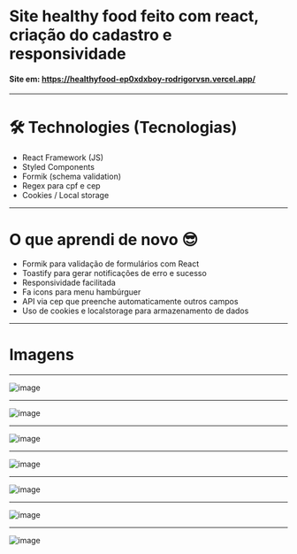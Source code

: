 # Site healthy food feito com react, criação do cadastro e responsividade

#### Site em: https://healthyfood-ep0xdxboy-rodrigorvsn.vercel.app/

_________________________________________________________________________________________________________________________________________________________

# 🛠 Technologies (Tecnologias)

- React Framework (JS)
- Styled Components
- Formik (schema validation)
- Regex para cpf e cep
- Cookies / Local storage

_________________________________________________________________________________________________________________________________________________________

# O que aprendi de novo 😎

- Formik para validação de formulários com React
- Toastify para gerar notificações de erro e sucesso
- Responsividade facilitada
- Fa icons para menu hambúrguer
- API via cep que preenche automaticamente outros campos
- Uso de cookies e localstorage para armazenamento de dados

___________________________________________________________________________________________________________________________________________________________________

# Imagens
________________________________________________________________________________________________________________________________________________
![image](https://user-images.githubusercontent.com/75763403/119235394-bbcf7580-bb08-11eb-996c-9fc0c9d87c68.png)
________________________________________________________________________________________________________________________________________________

![image](https://user-images.githubusercontent.com/75763403/119235434-e5889c80-bb08-11eb-948e-da58499f0e6b.png)

________________________________________________________________________________________________________________________________________________
![image](https://user-images.githubusercontent.com/75763403/119235424-d86bad80-bb08-11eb-8896-59383de37aaf.png)

________________________________________________________________________________________________________________________________________________
![image](https://user-images.githubusercontent.com/75763403/119235448-fa653000-bb08-11eb-8e6d-4d8d37f18bdf.png)
________________________________________________________________________________________________________________________________________________

![image](https://user-images.githubusercontent.com/75763403/119235451-03560180-bb09-11eb-978c-5b0bd55c9d0e.png)

________________________________________________________________________________________________________________________________________________
![image](https://user-images.githubusercontent.com/75763403/119235457-0c46d300-bb09-11eb-8427-319155c8cd34.png)

________________________________________________________________________________________________________________________________________________
![image](https://user-images.githubusercontent.com/75763403/119235543-6ba4e300-bb09-11eb-9db6-bbf34e50ddc9.png)

